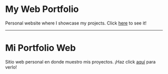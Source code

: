 # My Web Portfolio

Personal website where I showcase my projects. Click [here](https://pabloyamakata.github.io/portfolio/) to see it!

---

# Mi Portfolio Web

Sitio web personal en donde muestro mis proyectos. ¡Haz click [aquí](https://pabloyamakata.github.io/portfolio/) para verlo!
